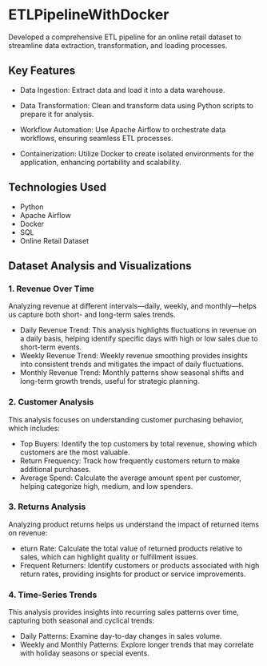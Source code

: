 # ETLPipelineWithDocker
Developed a comprehensive ETL pipeline for an online retail dataset to streamline data extraction, transformation, and loading processes.

## Key Features
- Data Ingestion: Extract data and load it into a data warehouse.

- Data Transformation: Clean and transform data using Python scripts to prepare it for analysis.

- Workflow Automation: Use Apache Airflow to orchestrate data workflows, ensuring seamless ETL processes.

- Containerization: Utilize Docker to create isolated environments for the application, enhancing portability and scalability.

## Technologies Used
- Python
- Apache Airflow
- Docker
- SQL
- Online Retail Dataset

## Dataset Analysis and Visualizations
### 1. Revenue Over Time

Analyzing revenue at different intervals—daily, weekly, and monthly—helps us capture both short- and long-term sales trends.
- Daily Revenue Trend: This analysis highlights fluctuations in revenue on a daily basis, helping identify specific days with high or low sales due to short-term events.
- Weekly Revenue Trend: Weekly revenue smoothing provides insights into consistent trends and mitigates the impact of daily fluctuations.
- Monthly Revenue Trend: Monthly patterns show seasonal shifts and long-term growth trends, useful for strategic planning.

### 2. Customer Analysis

This analysis focuses on understanding customer purchasing behavior, which includes:
- Top Buyers: Identify the top customers by total revenue, showing which customers are the most valuable.
- Return Frequency: Track how frequently customers return to make additional purchases.
- Average Spend: Calculate the average amount spent per customer, helping categorize high, medium, and low spenders.

### 3. Returns Analysis

Analyzing product returns helps us understand the impact of returned items on revenue:
- eturn Rate: Calculate the total value of returned products relative to sales, which can highlight quality or fulfillment issues.
- Frequent Returners: Identify customers or products associated with high return rates, providing insights for product or service improvements.

### 4. Time-Series Trends

This analysis provides insights into recurring sales patterns over time, capturing both seasonal and cyclical trends:
- Daily Patterns: Examine day-to-day changes in sales volume.
- Weekly and Monthly Patterns: Explore longer trends that may correlate with holiday seasons or special events.
